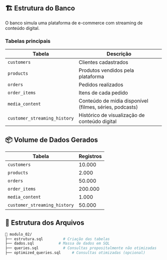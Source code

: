 
## 🏗️ Estrutura do Banco

O banco simula uma plataforma de e-commerce com streaming de conteúdo digital.

### Tabelas principais

| Tabela                     | Descrição |
|---------------------------|-----------|
| `customers`               | Clientes cadastrados |
| `products`                | Produtos vendidos pela plataforma |
| `orders`                  | Pedidos realizados |
| `order_items`             | Itens de cada pedido |
| `media_content`           | Conteúdo de mídia disponível (filmes, séries, podcasts) |
| `customer_streaming_history` | Histórico de visualização de conteúdo digital |

## 📦 Volume de Dados Gerados

| Tabela                     | Registros |
|---------------------------|-----------|
| `customers`               | 10.000    |
| `products`                | 2.000     |
| `orders`                  | 50.000    |
| `order_items`             | 200.000   |
| `media_content`           | 1.000     |
| `customer_streaming_history` | 50.000 |

## 📁 Estrutura dos Arquivos

```bash
📁 modulo_02/
├── estrutura.sql         # Criação das tabelas
├── dados.sql           # Massa de dados em SQL
├── queries.sql           # Consultas propositalmente não otimizadas
├── optimized_queries.sql     # Consultas otimizadas (opcional)
```